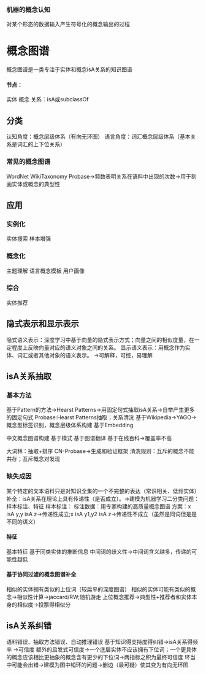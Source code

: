 ### 机器的概念认知
对某个形态的数据输入产生符号化的概念输出的过程

# 概念图谱
概念图谱是一类专注于实体和概念isA关系的知识图谱
#### 节点：
实体
概念
关系：isA或subclassOf

## 分类
认知角度：概念层级体系（有向无环图）
语言角度：词汇概念层级体系（基本关系是词汇的上下位关系）

### 常见的概念图谱
WordNet
WikiTaxonomy
Probase->频数表明关系在语料中出现的次数->用于刻画实体或概念的典型性

## 应用
### 实例化
实体搜索
样本增强
### 概念化
主题理解
语言概念模板
用户画像
### 综合
实体推荐

## 隐式表示和显示表示
隐式语义表示：深度学习中基于向量的隐式表示方式；向量之间的相似度量，在一定程度上反映向量对应的语义对象之间的关系。
显示语义表示：用概念作为实体、词汇或者其他对象的语义表示。 ->可解释，可控，易理解

## isA关系抽取
### 基本方法
基于Pattern的方法->Hearst Patterns->用固定句式抽取isA关系->自举产生更多的固定句式
Probase:Hearst Patterns抽取；关系清洗
基于Wikipedia->YAGO->概念型标签识别，概念层级体系构建
基于Embedding

中文概念图谱构建
基于模式
基于图谱翻译
基于在线百科->覆盖率不高

大词林：抽取+排序
CN-Probase->生成和验证框架
清洗规则：互斥的概念不能共存；互斥概念对发现

### 缺失成因
某个特定的文本语料只是对知识全集的一个不完整的表达（常识相关、低频实体）
补全：isA关系在理论上具有传递性（是否成立）。->建模为机器学习二分类问题：样本标注、特征
样本标注：
    标注数据：用专家构建的高质量概念图谱
方案：x isA y,y isA z->传递性成立;x isA y1,y2 isA z->传递性不成立（虽然是同词但是是不同的语义）
#### 特征
基本特征
基于同类实体的推断信息
中间词的歧义性->中间词含义越多，传递的可能性越低
#### 基于协同过滤的概念图谱补全
相似的实体拥有类似的上位词（较扁平的深度图谱）
相似的实体可能有类似的概念->相似性计算->jaccard/RW;随机游走
上位概念推荐->典型性+推荐者和实体本身的相似度->投票得相似分

## isA关系纠错
语料错误、抽取方法错误、自动推理错误
基于知识得支持度得纠错->isA关系得频率
->可信度
额外的启发式可信度->一个底层实体不应该拥有下位词；一个更具体的概念应该相比更抽象的概念含有更少的下位词->两指标之积为最终可信度
环当中可能会出错->建模为图中销环的问题->删边（最可疑）使其变为有向无环图


